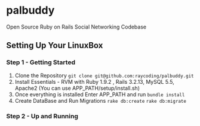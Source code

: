 palbuddy
========

Open Source Ruby on Rails Social Networking Codebase

## Setting Up Your LinuxBox

### Step 1 - Getting Started
1. Clone the Repository
`git clone git@github.com:raycoding/palbuddy.git`
2. Install Essentials - RVM with Ruby 1.9.2 , Rails 3.2.13, MySQL 5.5, Apache2 (You can use APP_PATH/setup/install.sh)
3. Once everything is installed Enter APP_PATH and run `bundle install`
4. Create DataBase and Run Migrations `rake db:create` `rake db:migrate`

### Step 2 - Up and Running
